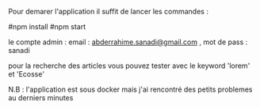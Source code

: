 Pour demarer l'application il suffit de lancer les  commandes  :

#npm install 
#npm start

le compte admin : email : abderrahime.sanadi@gmail.com , mot de pass : sanadi

pour la recherche des articles vous pouvez tester avec le keyword 'lorem' et 'Ecosse'

N.B :  l'application est sous docker mais j'ai rencontré des petits problemes au derniers minutes 
